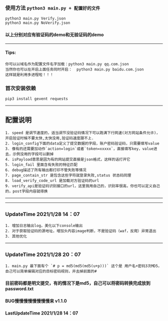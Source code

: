 ### 使用方法  `python3 main.py + 配置好的文件` 
    python3 main.py Verify.json
    python3 main.py NoVerify.json
#### 以上分别对应有验证码的demo和无验证码的demo

--- 
#### Tips:
    你可以以域名作为配置文件名字加载：python3 main.py qq.com.json
    当然你也可以在开启上面任务同时开启：  python3 main.py baidu.com.json
    这样就是利用多进程啦！！！
### 首次安装依赖
    pip3 install gevent requests
---
## 配置说明
    1. speed 是调节速度的，适当调节没验证码情况下可以跑满下行网速(对方网站条件允许)，开启验证时候不要太快,太快没用,验证码速度跟不上.
    2. login_config下面的data定义了提交数据的字段，账户密码验证码，只需要填写value
    3. 像有的还需要加动作`action=login`或者`token=xxxxx`，直接填写key，value进去，示例没用的字段可以删掉
    4. isPayload意思是因为有的网站提交直接是json格式，这样的话打开它
    5. login_fail 里面含有失败的特征匹配
    6. debug描述了所有输出都打印不管失败等情况
    7. page_contain_str 是包含这些字符就登录失败,status 状态码同理
    8. load_verify_code_url 是加载对方验证码的url
    9. verify_api是验证码识别接口的url，这里我用自己的，识别率很高，你也可以定义自己的，post字段内容就得换
---
---
### UpdateTime 2021/1/28 14：07
    1. 增加日志输出log，美化以下console输出
    2. 对于获取验证码的源地址，增加头内容image判断，不是验证码（waf，反爬）异常退出
    3. 其他优化
---
### UpdateTime 2021/1/28 20：07
    1. main.py 最下面有个 `# p = md5(md5(md5(u+p)))` 这个是 用户名+密码3次MD5，自己可以简单编辑对应的目标密码规则，并去掉前面的#
#### 目前密码都是明文提交，有的情况下是md5，自己可以将密码转换完成放到password.txt
#### BUG慢慢慢慢慢慢慢慢来 v1.1.0
#### LastUpdateTime 2021/1/28 14：07